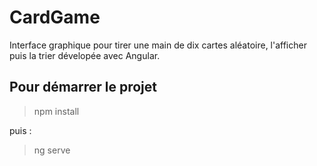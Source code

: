 # CardGame

Interface graphique pour tirer une main de dix cartes aléatoire, l'afficher puis la trier dévelopée avec Angular.

## Pour démarrer le projet

> npm install

puis :

> ng serve
